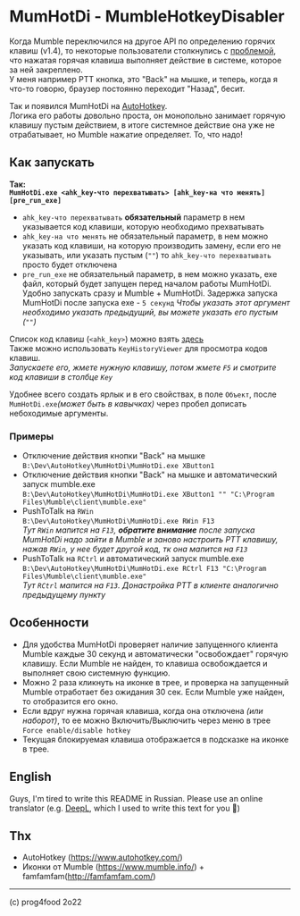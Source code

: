 # MumHotDi - MumbleHotkeyDisabler
Когда Mumble переключился на другое API по определению горячих клавиш (v1.4), то некоторые пользователи столкнулись с [проблемой](https://github.com/mumble-voip/mumble/issues/5472), что нажатая горячая клавиша выполняет действие в системе, которое за ней закреплено.  
У меня например PTT кнопка, это "Back" на мышке, и теперь, когда я что-то говорю, браузер постоянно переходит "Назад", бесит.

Так и появился MumHotDi на [AutoHotkey](https://github.com/AutoHotkey/AutoHotkey).  
Логика его работы довольно проста, он монопольно занимает горячую клавишу пустым действием, в итоге системное действие она уже не отрабатывает, но Mumble нажатие определяет. То, что надо!

## Как запускать
**Так:**  
**`MumHotDi.exe <ahk_key-что перехватывать> [ahk_key-на что менять] [pre_run_exe]`**  
* `ahk_key-что перехватывать` **обязательный** параметр в нем указывается код клавиши, которую необходимо прехватывать
* `ahk_key-на что менять` не обязательный параметр, в нем можно указать код клавиши, на которую производить замену, если его не указывать, или указать пустым (`""`) то `ahk_key-что перехватывать` просто будет отключена
* `pre_run_exe` не обязательный параметр, в нем можно указать, exe файл, который будет запущен перед началом работы MumHotDi. Удобно запускать сразу и Mumble + MumHotDi. Задержка запуска MumHotDi после запуска exe - `5 секунд`
  *Чтобы указать этот аргумент необходимо указать предыдущий, вы можете указать его пустым (`""`)*

Список код клавиш (`<ahk_key>`) можно взять [здесь](https://www.autohotkey.com/docs/KeyList.htm)  
Также можно использовать `KeyHistoryViewer` для просмотра кодов клавиш.  
*Запускаете его, жмете нужную клавишу, потом жмете `F5` и смотрите код клавиши в столбце `Key`*

Удобнее всего создать ярлык и в  его свойствах, в поле `Объект`, после `MumHotDi.exe`*(может быть в кавычках)* через пробел дописать небоходимые аргументы.  

### Примеры
* Отключение действия кнопки "Back" на мышке  
  `B:\Dev\AutoHotkey\MumHotDi\MumHotDi.exe XButton1`
* Отключение действия кнопки "Back" на мышке и автоматический запуск mumble.exe  
  `B:\Dev\AutoHotkey\MumHotDi\MumHotDi.exe XButton1 "" "C:\Program Files\Mumble\client\mumble.exe"`
* PushToTalk на `RWin`  
  `B:\Dev\AutoHotkey\MumHotDi\MumHotDi.exe RWin F13`  
  *Тут `RWin` мапится на `F13`, __обратите внимание__ после запуска MumHotDi надо зайти в Mumble и заново настроить PTT клавишу, нажав `RWin`, у нее будет другой код, тк она мапится на `F13`*
* PushToTalk на `RCtrl` и автоматический запуск mumble.exe  
  `B:\Dev\AutoHotkey\MumHotDi\MumHotDi.exe RCtrl F13 "C:\Program Files\Mumble\client\mumble.exe"`  
  *Тут `RCtrl` мапится на `F13`. Донастройка PTT в клиенте аналогично предыдущему пункту*

## Особенности
* Для удобства MumHotDi проверяет наличие запущенного клиента Mumble каждые 30 секунд и автоматически "освобождает" горячую клавишу. 
  Если Mumble не найден, то клавиша освобождается и выполняет свою системную функцию.
* Можно 2 раза кликнуть на иконке в трее, и проверка на запущенный Mumble отработает без ожидания 30 сек.
  Если Mumble уже найден, то отобразится его окно. 
* Если вдруг нужна горячая клавиша, когда она отключена *(или наборот)*, то ее можно Включить/Выключить через меню в трее `Force enable/disable hotkey`
* Текущая блокируемая клавиша отображается в подсказке на иконке в трее.

## English
Guys, I'm tired to write this README in Russian. Please use an online translator (e.g. [DeepL](https://www.deepl.com/translator), which I used to write this text for you 🙂)

## Thx
* AutoHotkey (https://www.autohotkey.com/)
* Иконки от Mumble (https://www.mumble.info/) + famfamfam(http://famfamfam.com/)

---
(с) prog4food 2o22
